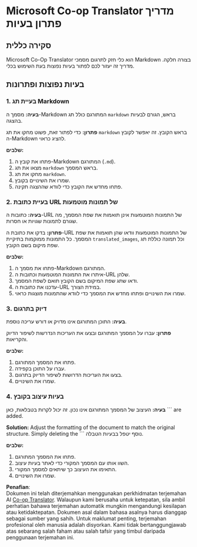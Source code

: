 <!--
CO_OP_TRANSLATOR_METADATA:
{
  "original_hash": "0788d7ebe4876c9be89132f48e09b26d",
  "translation_date": "2025-06-12T12:29:13+00:00",
  "source_file": "getting_started/troubleshooting.md",
  "language_code": "ms"
}
-->
# Microsoft Co-op Translator מדריך פתרון בעיות

## סקירה כללית
Microsoft Co-Op Translator הוא כלי חזק לתרגום מסמכי Markdown בצורה חלקה. מדריך זה יעזור לכם לפתור בעיות נפוצות בעת השימוש בכלי.

## בעיות נפוצות ופתרונות

### 1. בעיית תג Markdown
**בעיה:** מסמך ה-Markdown המתורגם כולל תג `markdown` בראש, הגורם לבעיות בהצגה.

**פתרון:** כדי לפתור זאת, פשוט מחקו את תג `markdown` בראש הקובץ. זה יאפשר לקובץ ה-Markdown להציג כראוי.

**שלבים:**
1. פתחו את קובץ ה-Markdown המתורגם (`.md`).
2. מצאו את תג `markdown` בראש המסמך.
3. מחקו את תג `markdown`.
4. שמרו את השינויים בקובץ.
5. פתחו מחדש את הקובץ כדי לוודא שההצגה תקינה.

### 2. בעיית כתובת URL של תמונות מוטמעות
**בעיה:** כתובות ה-URL של התמונות המוטמעות אינן תואמות את שפת המסמך, מה שגורם לתמונות שגויות או חסרות.

**פתרון:** בדקו את כתובת ה-URL של התמונות המוטמעות וודאו שהן תואמות את שפת המסמך. כל התמונות ממוקמות בתיקיית `translated_images`, וכל תמונה כוללת תג שפת מיקום בשם הקובץ.

**שלבים:**
1. פתחו את מסמך ה-Markdown המתורגם.
2. איתרו את התמונות המוטמעות וכתובות ה-URL שלהן.
3. ודאו שתג שפת המיקום בשם הקובץ תואם לשפת המסמך.
4. עדכנו את כתובות ה-URL במידת הצורך.
5. שמרו את השינויים ופתחו מחדש את המסמך כדי לוודא שהתמונות מוצגות כראוי.

### 3. דיוק בתרגום
**בעיה:** התוכן המתורגם אינו מדויק או דורש עריכה נוספת.

**פתרון:** עברו על המסמך המתורגם ובצעו את העריכות הנדרשות לשיפור הדיוק והקריאות.

**שלבים:**
1. פתחו את המסמך המתורגם.
2. עברו על התוכן בקפידה.
3. בצעו את העריכות הדרושות לשיפור הדיוק בתרגום.
4. שמרו את השינויים.

### 4. בעיות עיצוב בקובץ
**בעיה:** העיצוב של המסמך המתורגם אינו נכון. זה יכול לקרות בטבלאות, כאן ``` are added.

**Solution:** Adjust the formatting of the document to match the original structure. Simply deleting the ``` נוסף יטפל בבעיות הטבלה.

**שלבים:**
1. פתחו את המסמך המתורגם.
2. השוו אותו עם המסמך המקורי כדי לאתר בעיות עיצוב.
3. התאימו את העיצוב כך שיתאים למסמך המקורי.
4. שמרו את השינויים.

**Penafian**:  
Dokumen ini telah diterjemahkan menggunakan perkhidmatan terjemahan AI [Co-op Translator](https://github.com/Azure/co-op-translator). Walaupun kami berusaha untuk ketepatan, sila ambil perhatian bahawa terjemahan automatik mungkin mengandungi kesilapan atau ketidaktepatan. Dokumen asal dalam bahasa asalnya harus dianggap sebagai sumber yang sahih. Untuk maklumat penting, terjemahan profesional oleh manusia adalah disyorkan. Kami tidak bertanggungjawab atas sebarang salah faham atau salah tafsir yang timbul daripada penggunaan terjemahan ini.